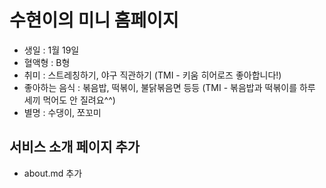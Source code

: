 # 수현이의 미니 홈페이지
- 생일 : 1월 19일  
- 혈액형 : B형  
- 취미 : 스트레칭하기, 야구 직관하기 (TMI - 키움 히어로즈 좋아합니다!)  
- 좋아하는 음식 : 볶음밥, 떡볶이, 불닭볶음면 등등 (TMI - 볶음밥과 떡볶이를 하루 세끼 먹어도 안 질려요^^)  
- 별명 : 수댕이, 쪼꼬미

## 서비스 소개 페이지 추가
- about.md 추가